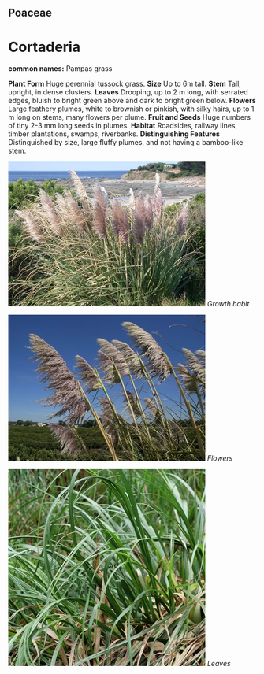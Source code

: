 ## Poaceae
# Cortaderia
**common names:** Pampas grass

**Plant Form** Huge perennial tussock grass. **Size** Up to 6m tall. **Stem** Tall, upright, in dense clusters. **Leaves** Drooping, up to 2 m long, with serrated edges, bluish to bright green above and dark to bright green below. **Flowers** Large feathery plumes, white to brownish or pinkish, with silky hairs, up to 1 m long on stems, many flowers per plume. **Fruit and Seeds** Huge numbers of tiny 2-3 mm long seeds in plumes. **Habitat** Roadsides, railway lines, timber plantations, swamps, riverbanks. **Distinguishing Features** Distinguished by size, large fluffy plumes, and not having a bamboo-like stem.


![Growth habit](19069_Cortaderia-spp05.jpg)
   *Growth habit* 

![Flowers](19094_Cortaderia-spp13.jpg)
   *Flowers* 

![Leaves](67811_P1075529.jpg)
   *Leaves* 

